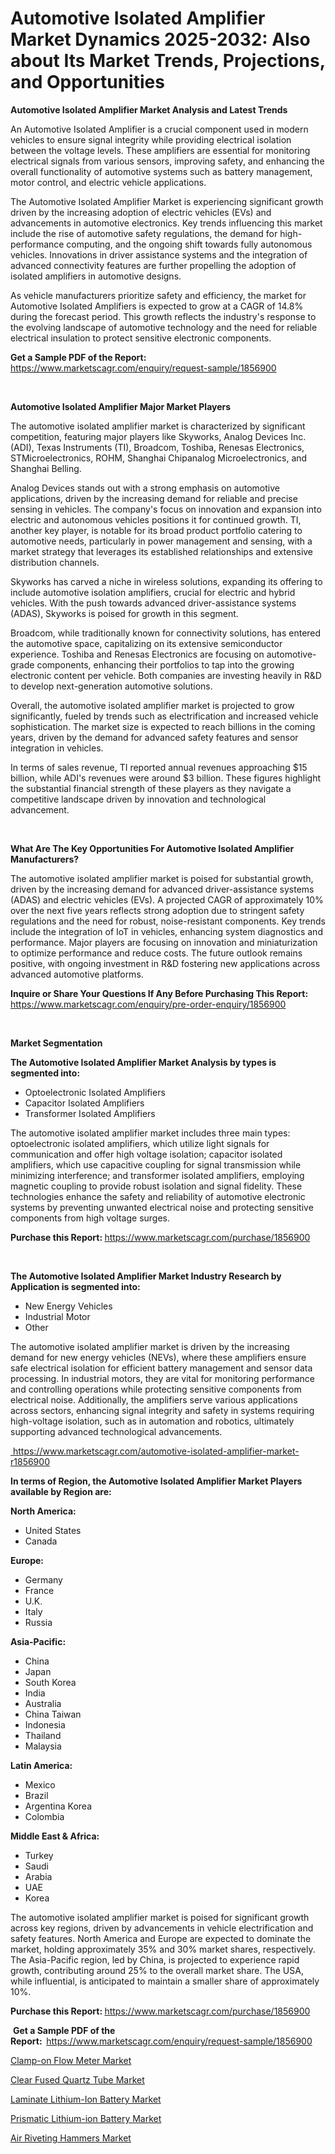 <p><h1>Automotive Isolated Amplifier Market Dynamics 2025-2032: Also about Its Market Trends, Projections, and Opportunities</h1></p><p><strong>Automotive Isolated Amplifier Market Analysis and Latest Trends</strong></p>
<p><p>An Automotive Isolated Amplifier is a crucial component used in modern vehicles to ensure signal integrity while providing electrical isolation between the voltage levels. These amplifiers are essential for monitoring electrical signals from various sensors, improving safety, and enhancing the overall functionality of automotive systems such as battery management, motor control, and electric vehicle applications.</p><p>The Automotive Isolated Amplifier Market is experiencing significant growth driven by the increasing adoption of electric vehicles (EVs) and advancements in automotive electronics. Key trends influencing this market include the rise of automotive safety regulations, the demand for high-performance computing, and the ongoing shift towards fully autonomous vehicles. Innovations in driver assistance systems and the integration of advanced connectivity features are further propelling the adoption of isolated amplifiers in automotive designs.</p><p>As vehicle manufacturers prioritize safety and efficiency, the market for Automotive Isolated Amplifiers is expected to grow at a CAGR of 14.8% during the forecast period. This growth reflects the industry's response to the evolving landscape of automotive technology and the need for reliable electrical insulation to protect sensitive electronic components.</p></p>
<p><strong>Get a Sample PDF of the Report:&nbsp;</strong> <a href="https://www.marketscagr.com/enquiry/request-sample/1856900?utm_campaign=1949&utm_medium=2&utm_source=Github&utm_content=ia&utm_term=08012025&utm_id=automotive-isolated-amplifier">https://www.marketscagr.com/enquiry/request-sample/1856900</a></p>
<p>&nbsp;</p>
<p><strong>Automotive Isolated Amplifier Major Market Players</strong></p>
<p><p>The automotive isolated amplifier market is characterized by significant competition, featuring major players like Skyworks, Analog Devices Inc. (ADI), Texas Instruments (TI), Broadcom, Toshiba, Renesas Electronics, STMicroelectronics, ROHM, Shanghai Chipanalog Microelectronics, and Shanghai Belling. </p><p>Analog Devices stands out with a strong emphasis on automotive applications, driven by the increasing demand for reliable and precise sensing in vehicles. The company's focus on innovation and expansion into electric and autonomous vehicles positions it for continued growth. TI, another key player, is notable for its broad product portfolio catering to automotive needs, particularly in power management and sensing, with a market strategy that leverages its established relationships and extensive distribution channels.</p><p>Skyworks has carved a niche in wireless solutions, expanding its offering to include automotive isolation amplifiers, crucial for electric and hybrid vehicles. With the push towards advanced driver-assistance systems (ADAS), Skyworks is poised for growth in this segment.</p><p>Broadcom, while traditionally known for connectivity solutions, has entered the automotive space, capitalizing on its extensive semiconductor experience. Toshiba and Renesas Electronics are focusing on automotive-grade components, enhancing their portfolios to tap into the growing electronic content per vehicle. Both companies are investing heavily in R&D to develop next-generation automotive solutions.</p><p>Overall, the automotive isolated amplifier market is projected to grow significantly, fueled by trends such as electrification and increased vehicle sophistication. The market size is expected to reach billions in the coming years, driven by the demand for advanced safety features and sensor integration in vehicles.</p><p>In terms of sales revenue, TI reported annual revenues approaching $15 billion, while ADI's revenues were around $3 billion. These figures highlight the substantial financial strength of these players as they navigate a competitive landscape driven by innovation and technological advancement.</p></p>
<p>&nbsp;</p>
<p><strong>What Are The Key Opportunities For Automotive Isolated Amplifier Manufacturers?</strong></p>
<p><p>The automotive isolated amplifier market is poised for substantial growth, driven by the increasing demand for advanced driver-assistance systems (ADAS) and electric vehicles (EVs). A projected CAGR of approximately 10% over the next five years reflects strong adoption due to stringent safety regulations and the need for robust, noise-resistant components. Key trends include the integration of IoT in vehicles, enhancing system diagnostics and performance. Major players are focusing on innovation and miniaturization to optimize performance and reduce costs. The future outlook remains positive, with ongoing investment in R&D fostering new applications across advanced automotive platforms.</p></p>
<p><strong>Inquire or Share Your Questions If Any Before Purchasing This Report:</strong> <a href="https://www.marketscagr.com/enquiry/pre-order-enquiry/1856900?utm_campaign=1949&utm_medium=2&utm_source=Github&utm_content=ia&utm_term=08012025&utm_id=automotive-isolated-amplifier">https://www.marketscagr.com/enquiry/pre-order-enquiry/1856900</a></p>
<p>&nbsp;</p>
<p><strong>Market Segmentation</strong></p>
<p><strong>The Automotive Isolated Amplifier Market Analysis by types is segmented into:</strong></p>
<p><ul><li>Optoelectronic Isolated Amplifiers</li><li>Capacitor Isolated Amplifiers</li><li>Transformer Isolated Amplifiers</li></ul></p>
<p><p>The automotive isolated amplifier market includes three main types: optoelectronic isolated amplifiers, which utilize light signals for communication and offer high voltage isolation; capacitor isolated amplifiers, which use capacitive coupling for signal transmission while minimizing interference; and transformer isolated amplifiers, employing magnetic coupling to provide robust isolation and signal fidelity. These technologies enhance the safety and reliability of automotive electronic systems by preventing unwanted electrical noise and protecting sensitive components from high voltage surges.</p></p>
<p><strong>Purchase this Report:&nbsp;</strong><a href="https://www.marketscagr.com/purchase/1856900?utm_campaign=1949&utm_medium=2&utm_source=Github&utm_content=ia&utm_term=08012025&utm_id=automotive-isolated-amplifier">https://www.marketscagr.com/purchase/1856900</a></p>
<p>&nbsp;</p>
<p><strong>The Automotive Isolated Amplifier Market Industry Research by Application is segmented into:</strong></p>
<p><ul><li>New Energy Vehicles</li><li>Industrial Motor</li><li>Other</li></ul></p>
<p><p>The automotive isolated amplifier market is driven by the increasing demand for new energy vehicles (NEVs), where these amplifiers ensure safe electrical isolation for efficient battery management and sensor data processing. In industrial motors, they are vital for monitoring performance and controlling operations while protecting sensitive components from electrical noise. Additionally, the amplifiers serve various applications across sectors, enhancing signal integrity and safety in systems requiring high-voltage isolation, such as in automation and robotics, ultimately supporting advanced technological advancements.</p></p>
<p><a href="https://www.marketscagr.com/automotive-isolated-amplifier-market-r1856900?utm_campaign=1949&utm_medium=2&utm_source=Github&utm_content=ia&utm_term=08012025&utm_id=automotive-isolated-amplifier">&nbsp;https://www.marketscagr.com/automotive-isolated-amplifier-market-r1856900</a></p>
<p><strong>In terms of Region, the Automotive Isolated Amplifier Market Players available by Region are:</strong></p>
<p>
    <p> <strong> North America: </strong>
        <ul>
            <li>United States</li>
            <li>Canada</li>
        </ul>
        </p> 
    <p> <strong> Europe: </strong>
        <ul>
            <li>Germany</li>
            <li>France</li>
            <li>U.K.</li>
            <li>Italy</li>
            <li>Russia</li>
        </ul>
        </p> 
    <p> <strong> Asia-Pacific: </strong>
        <ul>
            <li>China</li>
            <li>Japan</li>
            <li>South Korea</li>
            <li>India</li>
            <li>Australia</li>
            <li>China Taiwan</li>
            <li>Indonesia</li>
            <li>Thailand</li>
            <li>Malaysia</li>
        </ul>
        </p> 
    <p> <strong> Latin America: </strong>
        <ul>
            <li>Mexico</li>
            <li>Brazil</li>
            <li>Argentina Korea</li>
            <li>Colombia</li>
        </ul>
        </p> 
    <p> <strong> Middle East & Africa: </strong>
        <ul>
            <li>Turkey</li>
            <li>Saudi</li>
            <li>Arabia</li>
            <li>UAE</li>
            <li>Korea</li>
        </ul>
    </p>
    </p>
<p><p>The automotive isolated amplifier market is poised for significant growth across key regions, driven by advancements in vehicle electrification and safety features. North America and Europe are expected to dominate the market, holding approximately 35% and 30% market shares, respectively. The Asia-Pacific region, led by China, is projected to experience rapid growth, contributing around 25% to the overall market share. The USA, while influential, is anticipated to maintain a smaller share of approximately 10%.</p></p>
<p><strong>Purchase this Report: </strong><a href="https://www.marketscagr.com/purchase/1856900?utm_campaign=1949&utm_medium=2&utm_source=Github&utm_content=ia&utm_term=08012025&utm_id=automotive-isolated-amplifier">https://www.marketscagr.com/purchase/1856900</a></p>
<p>&nbsp;<strong>Get a Sample PDF of the Report:&nbsp;&nbsp;</strong><a href="https://www.marketscagr.com/enquiry/request-sample/1856900?utm_campaign=1949&utm_medium=2&utm_source=Github&utm_content=ia&utm_term=08012025&utm_id=automotive-isolated-amplifier">https://www.marketscagr.com/enquiry/request-sample/1856900</a></p>
<p><strong></strong></p>
<p><p><a href="https://github.com/ashepherd82/Market-Research-Report-List-6/blob/main/clamp-on-flow-meter-market.md?utm_campaign=1949&utm_medium=2&utm_source=Github&utm_content=ia&utm_term=08012025&utm_id=automotive-isolated-amplifier">Clamp-on Flow Meter Market</a></p><p><a href="https://www.linkedin.com/pulse/clear-fused-quartz-tube-market-global-regional-analysis-focus-end-user-fkywe?utm_campaign=1949&utm_medium=2&utm_source=Github&utm_content=ia&utm_term=08012025&utm_id=automotive-isolated-amplifier">Clear Fused Quartz Tube Market</a></p><p><a href="https://www.linkedin.com/pulse/accelerated-growth-laminate-lithium-ion-battery-market-2025-2032-47-cagr-knhwc?utm_campaign=1949&utm_medium=2&utm_source=Github&utm_content=ia&utm_term=08012025&utm_id=automotive-isolated-amplifier">Laminate Lithium-Ion Battery Market</a></p><p><a href="https://www.linkedin.com/pulse/latest-trend-analysis-prismatic-lithium-ion-battery-market-suggests-steady-hfjzc?utm_campaign=1949&utm_medium=2&utm_source=Github&utm_content=ia&utm_term=08012025&utm_id=automotive-isolated-amplifier">Prismatic Lithium-ion Battery Market</a></p><p><a href="https://www.linkedin.com/pulse/air-riveting-hammers-market-growth-study-provides-comprehensive-lscvc?utm_campaign=1949&utm_medium=2&utm_source=Github&utm_content=ia&utm_term=08012025&utm_id=automotive-isolated-amplifier">Air Riveting Hammers Market</a></p></p>